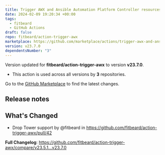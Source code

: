 ```yaml
---
title: Trigger AWX and Ansible Automation Platform Controller resources
date: 2024-02-09 19:20:34 +00:00
tags:
  - fitbeard
  - GitHub Actions
draft: false
repo: fitbeard/action-trigger-awx
marketplace: https://github.com/marketplace/actions/trigger-awx-and-ansible-automation-platform-controller-resources
version: v23.7.0
dependentsNumber: "3"
---
```



Version updated for **fitbeard/action-trigger-awx** to version **v23.7.0**.
- This action is used across all versions by **3** repositories.

Go to the [GitHub Marketplace](https://github.com/marketplace/actions/trigger-awx-and-ansible-automation-platform-controller-resources) to find the latest changes.

## Release notes

## What's Changed
* Drop Tower support by @fitbeard in https://github.com/fitbeard/action-trigger-awx/pull/42


**Full Changelog**: https://github.com/fitbeard/action-trigger-awx/compare/v23.5.1...v23.7.0
